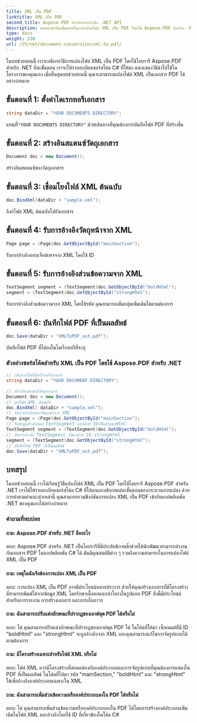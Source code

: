 ```yaml
---
title: XML เป็น PDF
linktitle: XML เป็น PDF
second_title: Aspose.PDF สำหรับการอ้างอิง .NET API
description: คำแนะนำทีละขั้นตอนในการแปลงไฟล์ XML เป็น PDF โดยใช้ Aspose.PDF สำหรับ .NET
type: docs
weight: 330
url: /th/net/document-conversion/xml-to-pdf/
---
```

ในบทช่วยสอนนี้ เราจะอธิบายวิธีการแปลงไฟล์ XML เป็น PDF โดยใช้ไลบรารี Aspose.PDF สำหรับ .NET ทีละขั้นตอน เราจะให้รายละเอียดซอร์สโค้ด C# ที่ให้มา และแสดงวิธีนำไปใช้ในโครงการของคุณเอง เมื่อสิ้นสุดบทช่วยสอนนี้ คุณจะสามารถแปลงไฟล์ XML เป็นเอกสาร PDF ได้อย่างง่ายดาย

## ขั้นตอนที่ 1: ตั้งค่าไดเรกทอรีเอกสาร
```csharp
string dataDir = "YOUR DOCUMENTS DIRECTORY";
```
 แทนที่`"YOUR DOCUMENTS DIRECTORY"` ด้วยเส้นทางที่คุณต้องการบันทึกไฟล์ PDF ที่สร้างขึ้น

## ขั้นตอนที่ 2: สร้างอินสแตนซ์วัตถุเอกสาร
```csharp
Document doc = new Document();
```
สร้างอินสแตนซ์ของวัตถุเอกสาร

## ขั้นตอนที่ 3: เชื่อมโยงไฟล์ XML ต้นฉบับ
```csharp
doc.BindXml(dataDir + "sample.xml");
```
ลิงก์ไฟล์ XML ต้นฉบับไปยังเอกสาร

## ขั้นตอนที่ 4: รับการอ้างอิงวัตถุหน้าจาก XML
```csharp
Page page = (Page)doc.GetObjectById("mainSection");
```
รับการอ้างอิงออบเจ็กต์เพจจาก XML โดยใช้ ID

## ขั้นตอนที่ 5: รับการอ้างอิงส่วนข้อความจาก XML
```csharp
TextSegment segment = (TextSegment)doc.GetObjectById("boldHtml");
segment = (TextSegment)doc.GetObjectById("strongHtml");
```
รับการอ้างอิงส่วนข้อความจาก XML โดยใช้รหัส คุณสามารถเพิ่มกลุ่มเพิ่มเติมได้ตามต้องการ

## ขั้นตอนที่ 6: บันทึกไฟล์ PDF ที่เป็นผลลัพธ์
```csharp
doc.Save(dataDir + "XMLToPDF_out.pdf");
```
บันทึกไฟล์ PDF ที่ได้ลงในไดเร็กทอรีที่ระบุ

### ตัวอย่างซอร์สโค้ดสำหรับ XML เป็น PDF โดยใช้ Aspose.PDF สำหรับ .NET

```csharp
// เส้นทางไปยังไดเร็กทอรีเอกสาร
string dataDir = "YOUR DOCUMENT DIRECTORY";

// สร้างอินสแตนซ์วัตถุเอกสาร
Document doc = new Document();
// ผูกไฟล์ XML ต้นฉบับ
doc.BindXml( dataDir + "sample.xml");
// รับการอ้างอิงของวัตถุหน้าจาก XML
Page page = (Page)doc.GetObjectById("mainSection");
// รับข้อมูลอ้างอิงของ TextSegment แรกด้วย IDเป็นตัวหนาHtml
TextSegment segment = (TextSegment)doc.GetObjectById("boldHtml");
// รับการอ้างอิง TextSegment ที่สองด้วย ID strongHtml
segment = (TextSegment)doc.GetObjectById("strongHtml");
// บันทึกไฟล์ PDF ที่เป็นผลลัพธ์
doc.Save(dataDir + "XMLToPDF_out.pdf");
```

## บทสรุป
ในบทช่วยสอนนี้ เราได้เรียนรู้วิธีแปลงไฟล์ XML เป็น PDF โดยใช้ไลบรารี Aspose.PDF สำหรับ .NET เราได้ให้รายละเอียดซอร์สโค้ด C# ที่ให้มาและอธิบายแต่ละขั้นตอนของกระบวนการแปลง ด้วยการทำตามคำแนะนำเหล่านี้ คุณสามารถรวมฟังก์ชันการแปลง XML เป็น PDF เข้ากับแอปพลิเคชัน .NET ของคุณเองได้อย่างง่ายดาย

### คำถามที่พบบ่อย

#### ถาม: Aspose.PDF สำหรับ .NET คืออะไร

ตอบ: Aspose.PDF สำหรับ .NET เป็นไลบรารีที่มีประสิทธิภาพซึ่งช่วยให้นักพัฒนาสามารถทำงานกับเอกสาร PDF ในแอปพลิเคชัน C# ได้ มันมีคุณสมบัติต่าง ๆ รวมถึงความสามารถในการแปลงไฟล์ XML เป็น PDF

#### ถาม: เหตุใดฉันจึงต้องการแปลง XML เป็น PDF

ตอบ: การแปลง XML เป็น PDF อาจมีประโยชน์หลายประการ ช่วยให้คุณสร้างเอกสารที่มีโครงสร้างที่สามารถพิมพ์ได้จากข้อมูล XML โดยรักษาเนื้อหาและเค้าโครงในรูปแบบ PDF สิ่งนี้มีประโยชน์สำหรับการรายงาน การสร้างเอกสาร และการเก็บถาวร

#### ถาม: ฉันสามารถปรับแต่งลักษณะที่ปรากฏของเอาต์พุต PDF ได้หรือไม่

ตอบ: ได้ คุณสามารถปรับแต่งลักษณะที่ปรากฏของเอาต์พุต PDF ได้ ในโค้ดที่ให้มา เซ็กเมนต์ที่มี ID "boldHtml" และ "strongHtml" จะถูกอ้างอิงจาก XML และคุณสามารถแก้ไขการจัดรูปแบบได้ตามต้องการ

#### ถาม: มีโครงสร้างเฉพาะสำหรับไฟล์ XML หรือไม่

ตอบ: ไฟล์ XML ควรมีโครงสร้างที่สอดคล้องกับองค์ประกอบและการจัดรูปแบบที่คุณต้องการแสดงใน PDF ที่เป็นผลลัพธ์ ในโค้ดที่ให้มา รหัส "mainSection," "boldHtml" และ "strongHtml" ใช้เพื่ออ้างอิงองค์ประกอบเฉพาะใน XML

#### ถาม: ฉันสามารถเพิ่มส่วนข้อความหรือองค์ประกอบลงใน PDF ได้หรือไม่

ตอบ: ได้ คุณสามารถเพิ่มส่วนข้อความหรือองค์ประกอบลงใน PDF ได้โดยการสร้างองค์ประกอบเพิ่มเติมในไฟล์ XML และอ้างอิงโดยใช้ ID ที่เกี่ยวข้องในโค้ด C#